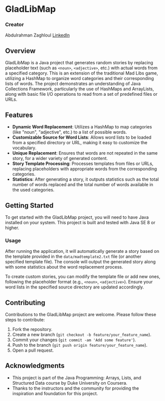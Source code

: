 # GladLibMap

### Creator
Abdulrahman Zaghloul [LinkedIn](https://www.linkedin.com/in/abdulrahman-zaghloul-876735295/)

## Overview
GladLibMap is a Java project that generates random stories by replacing placeholder text (such as `<noun>`, `<adjective>`, etc.) with actual words from a specified category. This is an extension of the traditional Mad Libs game, utilizing a HashMap to organize word categories and their corresponding lists of words. The project demonstrates an understanding of Java Collections Framework, particularly the use of HashMaps and ArrayLists, along with basic file I/O operations to read from a set of predefined files or URLs.

## Features

- **Dynamic Word Replacement**: Utilizes a HashMap to map categories (like "noun", "adjective", etc.) to a list of possible words.
- **Customizable Source for Word Lists**: Allows word lists to be loaded from a specified directory or URL, making it easy to customize the vocabulary.
- **Unique Replacement**: Ensures that words are not repeated in the same story, for a wider variety of generated content.
- **Story Template Processing**: Processes templates from files or URLs, replacing placeholders with appropriate words from the corresponding categories.
- **Statistics**: After generating a story, it outputs statistics such as the total number of words replaced and the total number of words available in the used categories.

## Getting Started

To get started with the GladLibMap project, you will need to have Java installed on your system. This project is built and tested with Java SE 8 or higher.

### Usage

After running the application, it will automatically generate a story based on the template provided in the `data/madtemplate2.txt` file (or another specified template file). The console will output the generated story along with some statistics about the word replacement process.

To create custom stories, you can modify the template file or add new ones, following the placeholder format (e.g., `<noun>`, `<adjective>`). Ensure your word lists in the specified source directory are updated accordingly.

## Contributing

Contributions to the GladLibMap project are welcome. Please follow these steps to contribute:

1. Fork the repository.
2. Create a new branch (`git checkout -b feature/your_feature_name`).
3. Commit your changes (`git commit -am 'Add some feature'`).
4. Push to the branch (`git push origin feature/your_feature_name`).
5. Open a pull request.

## Acknowledgments

- This project is part of the Java Programming: Arrays, Lists, and Structured Data course by Duke University on Coursera.
- Thanks to the instructors and the community for providing the inspiration and foundation for this project.


